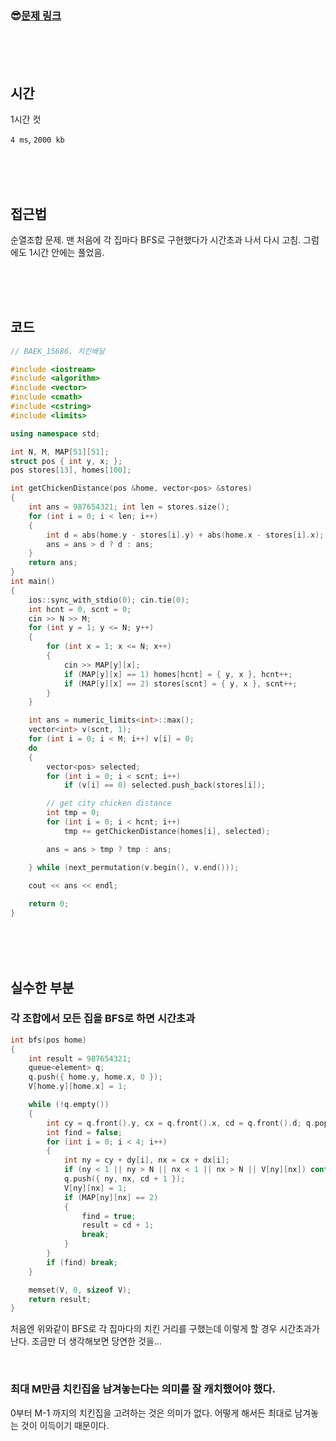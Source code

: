 

### &#128526;[문제 링크](https://www.acmicpc.net/problem/15686)

<br>

<br>

<br>

## 시간

1시간 컷

`4 ms`, `2000 kb`

<br>

<br>

<br>

## 접근법

순열조합 문제. 맨 처음에 각 집마다 BFS로 구현했다가 시간초과 나서 다시 고침. 그럼에도 1시간 안에는 풀었음.

<br>

<br>

<br>

## 코드

```cpp
// BAEK_15686. 치킨배달

#include <iostream>
#include <algorithm>
#include <vector>
#include <cmath>
#include <cstring>
#include <limits>

using namespace std;

int N, M, MAP[51][51];
struct pos { int y, x; };
pos stores[13], homes[100];

int getChickenDistance(pos &home, vector<pos> &stores)
{
	int ans = 987654321; int len = stores.size();
	for (int i = 0; i < len; i++)
	{
		int d = abs(home.y - stores[i].y) + abs(home.x - stores[i].x);
		ans = ans > d ? d : ans;
	}
	return ans;
}
int main()
{
	ios::sync_with_stdio(0); cin.tie(0);
	int hcnt = 0, scnt = 0;
	cin >> N >> M;
	for (int y = 1; y <= N; y++)
	{
		for (int x = 1; x <= N; x++)
		{
			cin >> MAP[y][x];
			if (MAP[y][x] == 1) homes[hcnt] = { y, x }, hcnt++;
			if (MAP[y][x] == 2) stores[scnt] = { y, x }, scnt++;
		}
	}

	int ans = numeric_limits<int>::max();
	vector<int> v(scnt, 1);
	for (int i = 0; i < M; i++) v[i] = 0;
	do
	{
		vector<pos> selected;
		for (int i = 0; i < scnt; i++)
			if (v[i] == 0) selected.push_back(stores[i]);

		// get city chicken distance
		int tmp = 0;
		for (int i = 0; i < hcnt; i++)
			tmp += getChickenDistance(homes[i], selected);

		ans = ans > tmp ? tmp : ans;

	} while (next_permutation(v.begin(), v.end()));
	
	cout << ans << endl;

	return 0;
}

```

<br>

<br>

<br>



## 실수한 부분

### 각 조합에서 모든 집을 BFS로 하면 시간초과

```cpp
int bfs(pos home)
{
	int result = 987654321;
	queue<element> q;
	q.push({ home.y, home.x, 0 });
	V[home.y][home.x] = 1;

	while (!q.empty())
	{
		int cy = q.front().y, cx = q.front().x, cd = q.front().d; q.pop();
		int find = false;
		for (int i = 0; i < 4; i++)
		{
			int ny = cy + dy[i], nx = cx + dx[i];
			if (ny < 1 || ny > N || nx < 1 || nx > N || V[ny][nx]) continue;
			q.push({ ny, nx, cd + 1 });
			V[ny][nx] = 1;
			if (MAP[ny][nx] == 2)
			{
				find = true;
				result = cd + 1;
				break;
			}
		}
		if (find) break;
	}

	memset(V, 0, sizeof V);
	return result;
}
```

처음엔 위와같이 BFS로 각 집마다의 치킨 거리를 구했는데 이렇게 할 경우 시간초과가 난다. 조금만 더 생각해보면 당연한 것을...

<br>

### 최대 M만큼 치킨집을 남겨놓는다는 의미를 잘 캐치했어야 했다.

0부터 M-1 까지의 치킨집을 고려하는 것은 의미가 없다. 어떻게 해서든 최대로 남겨놓는 것이 이득이기 때문이다.